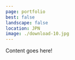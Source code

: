 ```yaml
---
page: portfolio
best: false
landscape: false
location: JPN
image: ./download-10.jpg
---
```

Content goes here!
